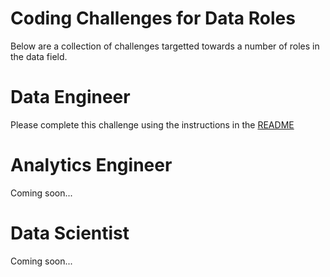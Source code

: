 # Coding Challenges for Data Roles
Below are a collection of challenges targetted towards a number of roles in the data field.

# Data Engineer
Please complete this challenge using the instructions in the [README](data-engineer/README.md)

# Analytics Engineer
Coming soon...

# Data Scientist
Coming soon...